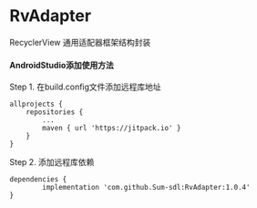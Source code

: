 # RvAdapter
RecyclerView 通用适配器框架结构封装

#### AndroidStudio添加使用方法

Step 1. 在build.config文件添加远程库地址

	allprojects {
		repositories {
			...
			maven { url 'https://jitpack.io' }
		}
	}

Step 2. 添加远程库依赖

	dependencies {
	        implementation 'com.github.Sum-sdl:RvAdapter:1.0.4'
	}


